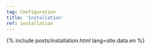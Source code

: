 ```yaml
---
tag: Configuration
title: 'Installation'
ref: installation
---
```


{% include posts/installation.html lang=site.data.en %}
